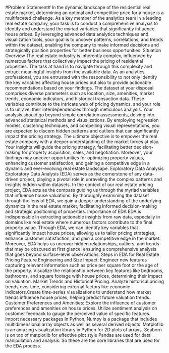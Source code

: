 
#Problem Statement#
In the dynamic landscape of the residential real estate market, determining an optimal and competitive price for a house is a multifaceted challenge.
As a key member of the analytics team in a leading real estate company, your task is to conduct a comprehensive analysis to identify and understand the myriad variables that significantly influence house prices.
By leveraging advanced data analytics techniques and visualization tools, your goal is to uncover patterns, correlations, and trends within the dataset, enabling the company to make informed decisions and strategically position properties for better business opportunities.
Situation Overview
The real estate industry is inherently complex, influenced by numerous factors that collectively impact the pricing of residential properties. The task at hand is to navigate through this complexity and extract meaningful insights from the available data. As an analytics professional, you are entrusted with the responsibility to not only identify the key variables affecting house prices but also to provide actionable recommendations based on your findings.
The dataset at your disposal comprises diverse parameters such as location, size, amenities, market trends, economic indicators, and historical transaction data. These variables contribute to the intricate web of pricing dynamics, and your role is to unravel their interdependencies through meticulous analysis.
Your analysis should go beyond simple correlation assessments, delving into advanced statistical methods and visualizations. By employing regression models, clustering techniques, and compelling visual representations, you are expected to discern hidden patterns and outliers that can significantly impact the pricing strategy.
The ultimate objective is to empower the real estate company with a deeper understanding of the market forces at play. Your insights will guide the pricing strategy, facilitating better decision-making for property acquisition, sales, and negotiation. Moreover, your findings may uncover opportunities for optimizing property values, enhancing customer satisfaction, and gaining a competitive edge in a dynamic and ever-evolving real estate landscape.
Exploratory Data Analysis
Exploratory Data Analysis (EDA) serves as the cornerstone of any data-driven project, playing a pivotal role in unraveling the complex patterns and insights hidden within datasets. In the context of our real estate pricing project, EDA acts as the compass guiding us through the myriad variables that influence house valuations. By thoroughly examining the dataset through the lens of EDA, we gain a deeper understanding of the underlying dynamics in the real estate market, facilitating informed decision-making and strategic positioning of properties.
Importance of EDA
EDA is indispensable in extracting actionable insights from raw data, especially in domains like real estate where numerous factors contribute to the final property value. Through EDA, we can identify key variables that significantly impact house prices, allowing us to tailor pricing strategies, enhance customer satisfaction, and gain a competitive edge in the market. Moreover, EDA helps us uncover hidden relationships, outliers, and trends that may be obscured at first glance, ensuring a comprehensive analysis that goes beyond surface-level observations.
Steps in EDA for Real Estate Pricing
Feature Engineering and Size Impact: Engineer new features capturing relevant information such as price per square foot or the age of the property.
Visualize the relationship between key features like bedrooms, bathrooms, and square footage with house prices, determining their impact on valuation.
Market Trends and Historical Pricing: Analyze historical pricing trends over time, considering external factors like economic indicators.Create time-series visualizations to understand how market trends influence house prices, helping predict future valuation trends.
Customer Preferences and Amenities: Explore the influence of customer preferences and amenities on house prices.
Utilize sentiment analysis on customer feedback to gauge the perceived value of specific features.
Import necessary packages
In Python, Numpy is a package that includes multidimensional array objects as well as several derived objects.
Matplotlib is an amazing visualization library in Python for 2D plots of arrays.
Seaborn is on top of matplotlib for effective plot style
Pandas are used for data manipulation and analysis. So these are the core libraries that are used for the EDA process.
